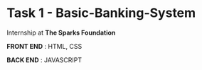 # Task 1 - Basic-Banking-System

Internship at **The Sparks Foundation**

**FRONT END** : HTML, CSS

**BACK END** : JAVASCRIPT


